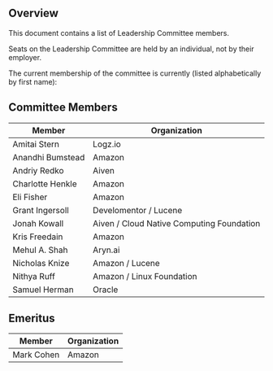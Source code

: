 ## Overview

This document contains a list of Leadership Committee members.

Seats on the Leadership Committee are held by an individual, not by their employer.

The current membership of the committee is currently (listed alphabetically by first name):

## Committee Members

| Member       | Organization |
| ---------------- | -----------  |
| Amitai Stern     | Logz.io      |
| Anandhi Bumstead | Amazon       |
| Andriy Redko	   | Aiven        |
| Charlotte Henkle | Amazon       |
| Eli Fisher	   | Amazon       |
| Grant Ingersoll  | Develomentor / Lucene |
| Jonah Kowall	   | Aiven / Cloud Native Computing Foundation |
| Kris Freedain    | Amazon       |
| Mehul A. Shah	   | Aryn.ai      |
| Nicholas Knize   | Amazon / Lucene
| Nithya Ruff	   | Amazon / Linux Foundation |
| Samuel Herman	   | Oracle       | 

## Emeritus

| Member | Organization |
|------------|--------------|
| Mark Cohen | Amazon       |
